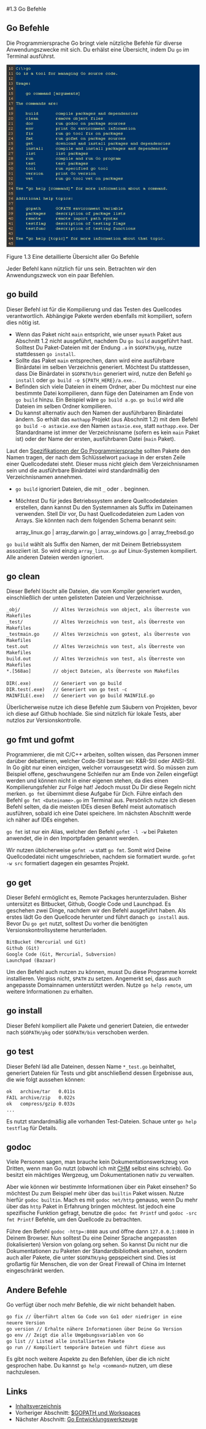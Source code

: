 #1.3 Go Befehle

## Go Befehle

Die Programmiersprache Go bringt viele nützliche Befehle für diverse Anwendungszwecke mit sich. Du erhälst eine Übersicht, indem Du `go` im Terminal ausführst.

![](images/1.3.go.png?raw=true)

Figure 1.3 Eine detaillierte Übersicht aller Go Befehle

Jeder Befehl kann nützlich für uns sein. Betrachten wir den Anwendungszweck von ein paar Befehlen.

## go build

Dieser Befehl ist für die Kompilierung und das Testen des Quellcodes verantwortlich. Abhängige Pakete werden ebenfalls mit kompiliert, sofern dies nötig ist.

- Wenn das Paket nicht `main` entspricht, wie unser `mymath` Paket aus Abschnitt 1.2 nicht ausgeführt, nachdem Du `go build` ausgeführt hast. Solltest Du Paket-Dateien mit der Endung `.a` in `$GOPATH/pkg`, nutze stattdessen `go install`.
- Sollte das Paket `main` entsprechen, dann wird eine ausführbare Binärdatei im selben Verzeichnis generiert. Möchtest Du stattdessen, dass Die Binärdatei in `$GOPATH/bin` generiert wird, nutze den Befehl `go install` oder `go build -o ${PATH_HERE}/a.exe.`.
- Befinden sich viele Dateien in einem Ordner, aber Du möchtest nur eine bestimmte Datei kompilieren, dann füge den Dateinamen am Ende von `go build` hinzu. Ein Beispiel wäre `go build a.go`. `go build` wird alle Dateien im selben Ordner kompilieren.
- Du kannst alternativ auch den Namen der ausführbaren Binärdatei ändern. So erhält das `mathapp` Projekt (aus Abschnitt 1.2) mit dem Befehl `go build -o astaxie.exe` den Namen `astaxie.exe`, statt `mathapp.exe`. Der Standardname ist immer der Verzeichnisname (sofern es kein `main` Paket ist) oder der Name der ersten, ausführbaren Datei (`main` Paket). 

Laut den [Spezifikationen der Go Programmiersprache](https://golang.org/ref/spec) sollten Pakete den Namen tragen, der nach dem Schlüsselwort `package` in der ersten Zeile einer Quellcodedatei steht. Dieser muss nicht gleich dem Verzeichnisnamen sein und die ausführbare Binärdatei wird standardmäßig den Verzeichnisnamen annehmen.

- `go build` ignoriert Dateien, die mit `_` oder `.` beginnen.
- Möchtest Du für jedes Betriebssystem andere Quellcodedateien erstellen, dann kannst Du den Systemnamen als Suffix im Dateinamen verwenden. Stell Dir vor, Du hast Quellcodedateien zum Laden von Arrays. Sie könnten nach dem folgenden Schema benannt sein:
	
	array_linux.go | array_darwin.go | array_windows.go | array_freebsd.go
	
`go build` wählt als Suffix den Namen, der mit Deinem Betriebssystem assoziiert ist. So wird einzig `array_linux.go` auf Linux-Systemen kompiliert. Alle anderen Dateien werden ignoriert.

## go clean

Dieser Befehl löscht alle Dateien, die vom Kompiler generiert wurden, einschließlich der unten gelisteten Dateien und Verzeichnisse.
	
	_obj/            // Altes Verzeichnis von object, als Überreste von Makefiles
	_test/           // Altes Verzeichnis von test, als Überreste von Makefiles
	_testmain.go     // Altes Verzeichnis von gotest, als Überreste von Makefiles
	test.out         // Altes Verzeichnis von test, als Überreste von Makefiles
	build.out        // Altes Verzeichnis von test, als Überreste von Makefiles
	*.[568ao]        // object Dateien, als Überreste von Makefiles

	DIR(.exe)        // Generiert von go build
	DIR.test(.exe)   // Generiert von go test -c
	MAINFILE(.exe)   // Generiert von go build MAINFILE.go

Überlicherweise nutze ich diese Befehle zum Säubern von Projekten, bevor ich diese auf Github hochlade. Sie sind nützlich für lokale Tests, aber nutzlos zur Versionskontrolle.

## go fmt und gofmt

Programmierer, die mit C/C++ arbeiten, sollten wissen, das Personen immer darüber debattieren, welcher Code-Stil besser sei: K&R-Stil oder ANSI-Stil. In Go gibt nur einen einzigen, welcher vorrausgesetzt wird. So müssen zum Beispiel offene, geschwungene Schleifen nur am Ende von Zeilen eingefügt werden und können nicht in einer eigenen stehen, da dies einen Kompilierungsfehler zur Folge hat! Jedoch musst Du Dir diese Regeln nicht merken. `go fmt` übernimmt diese Aufgabe für Dich. Führe einfach den Befehl `go fmt <Dateiname>.go` im Terminal aus. Persönlich nutze ich diesen Befehl selten, da die meisten IDEs diesen Befehl meist automatisch ausführen, sobald ich eine Datei speichere. Im nächsten Abschnitt werde ich näher auf IDEs eingehen.


`go fmt` ist nur ein Alias, welcher den Befehl `gofmt -l -w` bei Paketen anwendet, die in den Importpfaden genannt werden.

Wir nutzen üblicherweise `gofmt -w` statt `go fmt`. Somit wird Deine Quellcodedatei nicht umgeschrieben, nachdem sie formatiert wurde. `gofmt -w src` formatiert dagegen ein gesamtes Projekt.

## go get

Dieser Befehl ermöglicht es, Remote Packages herunterzuladen. Bisher untersützt es Bitbucket, Github, Google Code und Launchpad. Es geschehen zwei Dinge, nachdem wir den Befehl ausgeführt haben. Als erstes lädt Go den Quellcode herunter und führt danach `go install` aus. Bevor Du `go get` nutzt, solltest Du vorher die benötigten Versionskontrollsysteme herunterladen.

	BitBucket (Mercurial und Git)
	Github (Git)
	Google Code (Git, Mercurial, Subversion)
	Launchpad (Bazaar)
	

Um den Befehl auch nutzen zu können, musst Du diese Programme korrekt installieren. Vergiss nicht, `$PATH` zu setzen. Angemerkt sei, dass auch angepasste Domainnamen unterstützt werden. Nutze `go help remote`, um weitere Informationen zu erhalten.

## go install

Dieser Befehl kompiliert alle Pakete und generiert Dateien, die entweder nach `$GOPATH/pkg` oder `$GOPATH/bin` verschoben werden.

## go test

Dieser Befehl läd alle Dateinen, dessen Name `*_test.go` beinhaltet, generiert Dateien für Tests und gibt anschließend dessen Ergebnisse aus, die wie folgt aussehen können:

	ok   archive/tar   0.011s
	FAIL archive/zip   0.022s
	ok   compress/gzip 0.033s
	...
	
Es nutzt standardmäßig alle vorhanden Test-Dateien. Schaue unter `go help testflag` für Details.

## godoc

Viele Personen sagen, man brauche kein Dokumentationswerkzeug von Dritten, wenn man Go nutzt (obwohl ich mit [CHM](https://github.com/astaxie/godoc) selbst eins schrieb). Go besitzt ein mächtiges Wergzeug, um Dokumentationen nativ zu verwalten.

Aber wie können wir bestimmte Informationen über ein Paket einsehen? So möchtest Du zum Beispiel mehr über das `builtin` Paket wissen. Nutze hierfür `godoc builtin`. Mach es mit `godoc net/http` genauso, wenn Du mehr über das `http` Paket in Erfahrung bringen möchtest. Ist jedoch eine spezifische Funktion gefragt, benutze die `godoc fmt Printf` und `godoc -src fmt Printf` Befehle, um den Quellcode zu betrachten.

Führe den Befehl `godoc -http=:8080` aus und öffne dann `127.0.0.1:8080` in Deinem Browser. Nun solltest Du eine Deiner Sprache angepassten (lokalisierten) Version von golang.org sehen. So kannst Du nicht nur die Dokumentationen zu Paketen der Standardbibliothek ansehen, sondern auch aller Pakete, die unter `$GOPATH/pkg` gepspeichert sind. Dies ist großartig für Menschen, die von der Great Firewall of China im Internet eingeschränkt werden.

## Andere Befehle

Go verfügt über noch mehr Befehle, die wir nicht behandelt haben.


	go fix // Überführt alten Go Code von Go1 oder niedriger in eine neuere Version
	go version // Erhalte nähere Informationen über Deine Go Version
	go env // Zeigt die alle Umgebungsvariablen von Go
	go list // Listed alle installierten Pakete
	go run // Kompiliert temporäre Dateien und führt diese aus
	
Es gibt noch weitere Aspekte zu den Befehlen, über die ich nicht gesprochen habe. Du kannst `go help <command>` nutzen, um diese nachzulesen.

## Links

- [Inhaltsverzeichnis](preface.md)
- Vorheriger Abschnitt: [$GOPATH und Workspaces](01.2.md)
- Nächster Abschnitt: [Go Entwicklungswerkzeuge](01.4.md)
